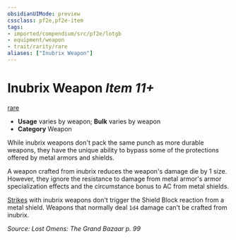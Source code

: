 ```yaml
---
obsidianUIMode: preview
cssclass: pf2e,pf2e-item
tags:
- imported/compendium/src/pf2e/lotgb
- equipment/weapon
- trait/rarity/rare
aliases: ["Inubrix Weapon"]
---
```

# Inubrix Weapon *Item 11+*  
[rare](rare.md)  

- **Usage** varies by weapon; **Bulk** varies by weapon
- **Category** Weapon

While inubrix weapons don't pack the same punch as more durable weapons, they have the unique ability to bypass some of the protections offered by metal armors and shields.

A weapon crafted from inubrix reduces the weapon's damage die by 1 size. However, they ignore the resistance to damage from metal armor's armor specialization effects and the circumstance bonus to AC from metal shields.

[Strikes](strike.md) with inubrix weapons don't trigger the Shield Block reaction from a metal shield. Weapons that normally deal `1d4` damage can't be crafted from inubrix.

*Source: Lost Omens: The Grand Bazaar p. 99*